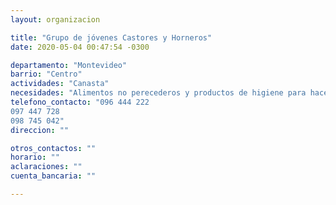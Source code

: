 ```yaml
---
layout: organizacion

title: "Grupo de jóvenes Castores y Horneros"
date: 2020-05-04 00:47:54 -0300

departamento: "Montevideo"
barrio: "Centro"
actividades: "Canasta"
necesidades: "Alimentos no perecederos y productos de higiene para hacer canastas"
telefono_contacto: "096 444 222 
097 447 728 
098 745 042"
direccion: ""

otros_contactos: ""
horario: ""
aclaraciones: ""
cuenta_bancaria: ""

---
```

